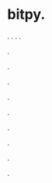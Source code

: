 # bitpy.
.
.
.
.












.






















































.
























.



























.

















































































.































































.































































































.















.


.
